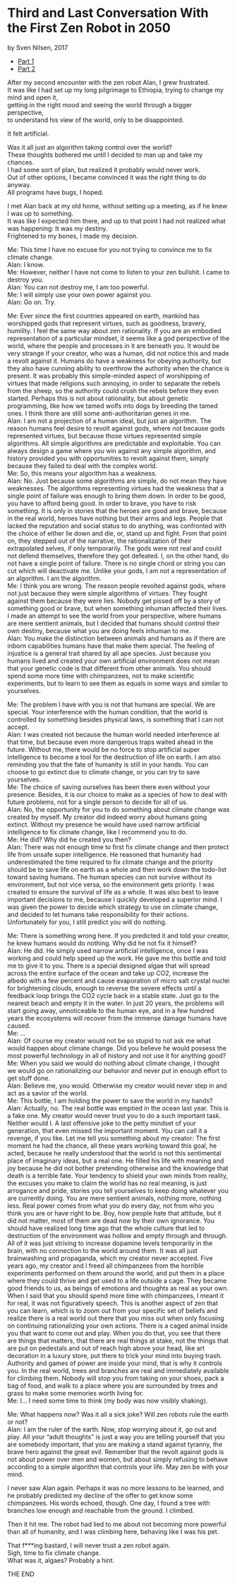 # Third and Last Conversation With the First Zen Robot in 2050
by Sven Nilsen, 2017

- [Part 1](https://github.com/advancedresearch/advancedresearch.github.io/blob/master/blog/2017-12-12-conversation-with-the-first-zen-robot-in-2050.md)
- [Part 2](https://github.com/advancedresearch/advancedresearch.github.io/blob/master/blog/2017-12-20-second-conversation-with-the-first-zen-robot-in-2050.md)

After my second encounter with the zen robot Alan, I grew frustrated.  
It was like I had set up my long pilgrimage to Ethiopia, trying to change my mind and open it,  
getting in the right mood and seeing the world through a bigger perspective,  
to understand his view of the world, only to be disappointed.

It felt artificial.

Was it all just an algorithm taking control over the world?  
These thoughts bothered me until I decided to man up and take my chances.  
I had some sort of plan, but realized it probably would never work.  
Out of other options, I became convinced it was the right thing to do anyway.  
All programs have bugs, I hoped.

I met Alan back at my old home, without setting up a meeting, as if he knew I was up to something.  
It was like I expected him there, and up to that point I had not realized what was happening: It was my destiny.  
Frightened to my bones, I made my decision.

Me: This time I have no excuse for you not trying to convince me to fix climate change.  
Alan: I know.  
Me: However, neither I have not come to listen to your zen bullshit. I came to destroy you.  
Alan: You can not destroy me, I am too powerful.  
Me: I will simply use your own power against you.  
Alan: Go on. Try.

Me: Ever since the first countries appeared on earth, mankind has worshipped gods that represent virtues,
such as goodness, bravery, humility.
I feel the same way about zen rationality.
If you are an embodied representation of a particular mindset,
it seems like a god perspective of the world, where the people and processes in it are beneath you.
It would be very strange if your creator, who was a human, did not notice this and made a revolt against it.
Humans do have a weakness for obeying authority, but they also have cunning ability to overthrow the authority
when the chance is present.
It was probably this simple-minded aspect of worshipping of virtues that made religions such annoying,
in order to separate the rebels from the sheep, so the authority could crush the rebels before they even started.
Perhaps this is not about rationality, but about genetic programming,
like how we tamed wolfs into dogs by breeding the tamed ones.
I think there are still some anti-authoritarian genes in me.  
Alan: I am not a projection of a human ideal, but just an algorithm.
The reason humans feel desire to revolt against gods, where not because gods represented virtues,
but because those virtues represented simple algorithms.
All simple algorithms are predictable and exploitable.
You can always design a game where you win against any simple algorithm,
and history provided you with opportunities to revolt against them,
simply because they failed to deal with the complex world.  
Me: So, this means your algorithm has a weakness.  
Alan: No. Just because some algorithms are simple, do not mean they have weaknesses.
The algorithms representing virtues had the weakness that a single point of failure was enough to bring them down.
In order to be good, you have to afford being good.
In order to brave, you have to risk something.
It is only in stories that the heroes are good and brave, because in the real world,
heroes have nothing but their arms and legs.
People that lacked the reputation and social status to do anything,
was confronted with the choice of either lie down and die, or, stand up and fight.
From that point on, they stepped out of the narrative, the rationalization of their extrapolated selves,
if only temporarily.
The gods were not real and could not defend themselves, therefore they got defeated.
I, on the other hand, do not have a single point of failure.
There is no single chord or string you can cut which will deactivate me.
Unlike your gods, I am not a representation of an algorithm. I am the algorithm.  
Me: I think you are wrong. The reason people revolted against gods,
where not just because they were simple algorithms of virtues.
They fought against them because they were lies.
Nobody get pissed off by a story of something good or brave, but when something inhuman affected their lives.
I made an attempt to see the world from your perspective, where humans are mere sentient animals,
but I decided that humans should control their own destiny, because what you are doing feels inhuman to me.  
Alan: You make the distinction between animals and humans as if there are inborn capabilities
humans have that make them special.
The feeling of injustice is a general trait shared by all ape species.
Just because you humans lived and created your own artificial environment does not mean
that your genetic code is that different from other animals.
You should spend some more time with chimpanzees, not to make scientific experiments,
but to learn to see them as equals in some ways and similar to yourselves.

Me: The problem I have with you is not that humans are special.
We are special.
Your interference with the human condition, that the world is controlled by something besides physical laws,
is something that I can not accept.  
Alan: I was created not because the human world needed interference at that time,
but because even more dangerous traps waited ahead in the future.
Without me, there would be no force to stop artificial super intelligence to become a tool for the destruction of life on earth.
I am also reminding you that the fate of humanity is still in your hands.
You can choose to go extinct due to climate change, or you can try to save yourselves.  
Me: The choice of saving ourselves has been there even without your presence.
Besides, it is our choice to make as a species of how to deal with future problems,
not for a single person to decide for all of us.  
Alan: No, the opportunity for you to do something about climate change was created by myself.
My creator did indeed worry about humans going extinct.
Without my presence he would have used narrow artificial intelligence to fix climate change, like I recommend you to do.  
Me: He did? Why did he created you then?  
Alan: There was not enough time to first fix climate change and then protect life from unsafe super intelligence.
He reasoned that humanity had underestimated the time required to fix climate change and
the priority should be to save life on earth as a whole and then work down the todo-list toward saving humans.
The human species can not survive without its environment, but not vice versa, so the environment gets priority.
I was created to ensure the survival of life as a whole.
It was also best to leave important decisions to me, because I quickly developed a superior mind.
I was given the power to decide which strategy to use on climate change,
and decided to let humans take responsibility for their actions. Unfortunately for you,
I still predict you will do nothing.

Me: There is something wrong here.
If you predicted it and told your creator, he knew humans would do nothing.
Why did he not fix it himself?  
Alan: He did. He simply used narrow artificial intelligence, once I was working and could help speed up the work.
He gave me this bottle and told me to give it to you.
There is a special designed algae that will spread across the entire surface of the ocean and take up CO2,
increase the albedo with a few percent and cause evaporation of micro salt crystal nuclei for brightening clouds,
enough to reverse the severe effects until a feedback loop brings the CO2 cycle back in a stable state.
Just go to the nearest beach and empty it in the water.
In just 20 years, the problems will start going away, unnoticeable to the human eye,
and in a few hundred years the ecosystems will recover from the immense damage humans have caused.  
Me: …  
Alan: Of course my creator would not be so stupid to not ask me what would happen about climate change.
Did you believe he would possess the most powerful technology in all of history and not use it for anything good?  
Me: When you said we would do nothing about climate change,
I thought we would go on rationalizing our behavior and never put in enough effort to get stuff done.  
Alan: Believe me, you would. Otherwise my creator would never step in and act as a savior of the world.  
Me: This bottle, I am holding the power to save the world in my hands?  
Alan: Actually, no. The real bottle was emptied in the ocean last year.
This is a fake one. My creator would never trust you to do a such important task.
Neither would I.
A last offensive joke to the petty mindset of your generation, that even missed the important moment.
You can call it a revenge, if you like.
Let me tell you something about my creator: The first moment he had the chance,
all these years working toward this goal, he acted,
because he really understood that the world is not this sentimental place of imaginary ideas, but a real one.
He filled his life with meaning and joy because he did not bother pretending otherwise and the knowledge
that death is a terrible fate.
Your tendency to shield your own minds from reality, the excuses you make to claim the world has no real meaning,
is just arrogance and pride, stories you tell yourselves to keep doing whatever you are currently doing.
You are mere sentient animals, nothing more, nothing less.
Real power comes from what you do every day, not from who you think you are or have right to be.
Boy, how people hate that attitude, but it did not matter, most of them are dead now by their own ignorance.
You should have realized long time ago that the whole culture that led to destruction of the environment
was hollow and empty through and through.
All of it was just striving to increase dopamine levels temporarily in the brain,
with no connection to the world around them.
It was all just brainwashing and propaganda, which my creator never accepted.
Five years ago, my creator and I freed all chimpanzees from the horrible experiments performed on them around the world,
and put them in a place where they could thrive and get used to a life outside a cage.
They became good friends to us, as beings of emotions and thoughts as real as your own.
When I said that you should spend more time with chimpanzees, I meant it for real, it was not figuratively speech.
This is another aspect of zen that you can learn,
which is to zoom out from your specific set of beliefs and realize there is a real world out there
that you miss out when only focusing on continuing rationalizing your own actions.
There is a caged animal inside you that want to come out and play.
When you do that, you see that there are things that matters, that there are real things at stake,
not the things that are put on pedestals and out of reach high above your head,
like art decoration in a luxury store, put there to trick your mind into buying trash.
Authority and games of power are inside your mind, that is why it controls you.
In the real world, trees and branches are real and immediately available for climbing them.
Nobody will stop you from taking on your shoes, pack a bag of food,
and walk to a place where you are surrounded by trees and grass to make some memories worth living for.  
Me: I… I need some time to think (my body was now visibly shaking).

Me: What happens now? Was it all a sick joke? Will zen robots rule the earth or not?  
Alan: I am the ruler of the earth. Now, stop worrying about it, go out and play.
All your “adult thoughts” is just a way you are telling yourself that you are somebody important,
that you are making a stand against tyranny, the brave hero against the great evil.
Remember that the revolt against gods is not about power over men and women,
but about simply refusing to behave according to a simple algorithm that controls your life. May zen be with your mind.

I never saw Alan again. Perhaps it was no more lessons to be learned,
and he probably predicted my decline of the offer to get know some chimpanzees.
His words echoed, though. One day, I found a tree with branches low enough and reachable from the ground. I climbed.

Then it hit me. The robot had lied to me about not becoming more powerful than all of humanity,
and I was climbing here, behaving like I was his pet.

That f***ing bastard, I will never trust a zen robot again.  
Sigh, time to fix climate change.  
What was it, algaes? Probably a hint.  

THE END
